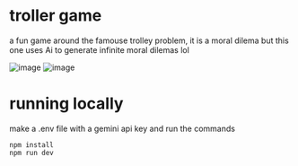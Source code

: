 # troller game
a fun game around the famouse trolley problem, it is a moral dilema but this one uses Ai to generate infinite moral dilemas lol

![image](https://github.com/user-attachments/assets/bf6f20c1-46bd-4625-91e6-189cfca48e57)
![image](https://github.com/user-attachments/assets/e38d1e64-df8d-436e-ae13-7c267b5a133d)

# running locally
make a .env file with a gemini api key and run the commands
```
npm install
npm run dev
```
